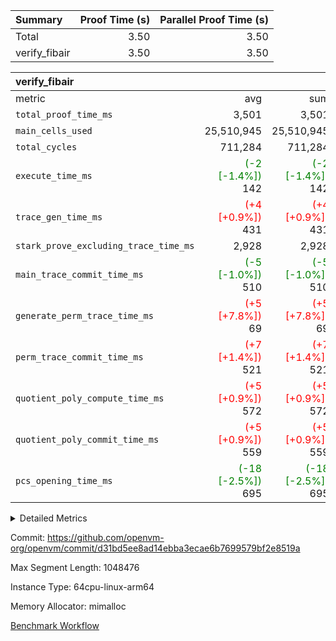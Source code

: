 | Summary | Proof Time (s) | Parallel Proof Time (s) |
|:---|---:|---:|
| Total |  3.50 |  3.50 |
| verify_fibair |  3.50 |  3.50 |


| verify_fibair |||||
|:---|---:|---:|---:|---:|
|metric|avg|sum|max|min|
| `total_proof_time_ms ` |  3,501 |  3,501 |  3,501 |  3,501 |
| `main_cells_used     ` |  25,510,945 |  25,510,945 |  25,510,945 |  25,510,945 |
| `total_cycles        ` |  711,284 |  711,284 |  711,284 |  711,284 |
| `execute_time_ms     ` | <span style='color: green'>(-2 [-1.4%])</span> 142 | <span style='color: green'>(-2 [-1.4%])</span> 142 | <span style='color: green'>(-2 [-1.4%])</span> 142 | <span style='color: green'>(-2 [-1.4%])</span> 142 |
| `trace_gen_time_ms   ` | <span style='color: red'>(+4 [+0.9%])</span> 431 | <span style='color: red'>(+4 [+0.9%])</span> 431 | <span style='color: red'>(+4 [+0.9%])</span> 431 | <span style='color: red'>(+4 [+0.9%])</span> 431 |
| `stark_prove_excluding_trace_time_ms` |  2,928 |  2,928 |  2,928 |  2,928 |
| `main_trace_commit_time_ms` | <span style='color: green'>(-5 [-1.0%])</span> 510 | <span style='color: green'>(-5 [-1.0%])</span> 510 | <span style='color: green'>(-5 [-1.0%])</span> 510 | <span style='color: green'>(-5 [-1.0%])</span> 510 |
| `generate_perm_trace_time_ms` | <span style='color: red'>(+5 [+7.8%])</span> 69 | <span style='color: red'>(+5 [+7.8%])</span> 69 | <span style='color: red'>(+5 [+7.8%])</span> 69 | <span style='color: red'>(+5 [+7.8%])</span> 69 |
| `perm_trace_commit_time_ms` | <span style='color: red'>(+7 [+1.4%])</span> 521 | <span style='color: red'>(+7 [+1.4%])</span> 521 | <span style='color: red'>(+7 [+1.4%])</span> 521 | <span style='color: red'>(+7 [+1.4%])</span> 521 |
| `quotient_poly_compute_time_ms` | <span style='color: red'>(+5 [+0.9%])</span> 572 | <span style='color: red'>(+5 [+0.9%])</span> 572 | <span style='color: red'>(+5 [+0.9%])</span> 572 | <span style='color: red'>(+5 [+0.9%])</span> 572 |
| `quotient_poly_commit_time_ms` | <span style='color: red'>(+5 [+0.9%])</span> 559 | <span style='color: red'>(+5 [+0.9%])</span> 559 | <span style='color: red'>(+5 [+0.9%])</span> 559 | <span style='color: red'>(+5 [+0.9%])</span> 559 |
| `pcs_opening_time_ms ` | <span style='color: green'>(-18 [-2.5%])</span> 695 | <span style='color: green'>(-18 [-2.5%])</span> 695 | <span style='color: green'>(-18 [-2.5%])</span> 695 | <span style='color: green'>(-18 [-2.5%])</span> 695 |



<details>
<summary>Detailed Metrics</summary>

|  | verify_program_compile_ms | total_cells | stark_prove_excluding_trace_time_ms | quotient_poly_compute_time_ms | quotient_poly_commit_time_ms | perm_trace_commit_time_ms | pcs_opening_time_ms | main_trace_commit_time_ms |
| --- | --- | --- | --- | --- | --- | --- | --- |
|  | 4 | 65,536 | 66 | 3 | 13 | 0 | 31 | 17 | 

| air_name | rows | quotient_deg | main_cols | interactions | constraints | cells |
| --- | --- | --- | --- | --- | --- | --- |
| AccessAdapterAir<2> |  | 4 |  | 5 | 12 |  | 
| AccessAdapterAir<4> |  | 4 |  | 5 | 12 |  | 
| AccessAdapterAir<8> |  | 4 |  | 5 | 12 |  | 
| FibonacciAir | 32,768 | 1 | 2 |  | 5 | 65,536 | 
| FriReducedOpeningAir |  | 4 |  | 35 | 59 |  | 
| NativePoseidon2Air<BabyBearParameters>, 1> |  | 4 |  | 31 | 302 |  | 
| PhantomAir |  | 4 |  | 3 | 4 |  | 
| ProgramAir |  | 1 |  | 1 | 4 |  | 
| VariableRangeCheckerAir |  | 1 |  | 1 | 4 |  | 
| VmAirWrapper<BranchNativeAdapterAir, BranchEqualCoreAir<1> |  | 2 |  | 11 | 23 |  | 
| VmAirWrapper<JalNativeAdapterAir, JalCoreAir> |  | 4 |  | 7 | 6 |  | 
| VmAirWrapper<NativeAdapterAir<2, 0>, PublicValuesCoreAir> |  | 4 |  | 11 | 22 |  | 
| VmAirWrapper<NativeAdapterAir<2, 1>, FieldArithmeticCoreAir> |  | 4 |  | 15 | 23 |  | 
| VmAirWrapper<NativeLoadStoreAdapterAir<1>, NativeLoadStoreCoreAir<1> |  | 4 |  | 15 | 20 |  | 
| VmAirWrapper<NativeLoadStoreAdapterAir<4>, NativeLoadStoreCoreAir<4> |  | 4 |  | 15 | 20 |  | 
| VmAirWrapper<NativeVectorizedAdapterAir<4>, FieldExtensionCoreAir> |  | 4 |  | 15 | 23 |  | 
| VmConnectorAir |  | 4 |  | 3 | 8 |  | 
| VolatileBoundaryAir |  | 4 |  | 4 | 16 |  | 

| group | trace_gen_time_ms | total_proof_time_ms | total_cycles | total_cells | stark_prove_excluding_trace_time_ms | quotient_poly_compute_time_ms | quotient_poly_commit_time_ms | perm_trace_commit_time_ms | pcs_opening_time_ms | main_trace_commit_time_ms | main_cells_used | generate_perm_trace_time_ms | execute_time_ms |
| --- | --- | --- | --- | --- | --- | --- | --- | --- | --- | --- | --- | --- | --- |
| verify_fibair | 431 | 3,501 | 711,284 | 72,898,584 | 2,928 | 572 | 559 | 521 | 695 | 510 | 25,510,945 | 69 | 142 | 

| group | air_name | rows | prep_cols | perm_cols | main_cols | cells |
| --- | --- | --- | --- | --- | --- | --- |
| verify_fibair | AccessAdapterAir<2> | 131,072 |  | 16 | 11 | 3,538,944 | 
| verify_fibair | AccessAdapterAir<4> | 65,536 |  | 16 | 13 | 1,900,544 | 
| verify_fibair | AccessAdapterAir<8> | 32,768 |  | 16 | 17 | 1,081,344 | 
| verify_fibair | FriReducedOpeningAir | 512 |  | 76 | 64 | 71,680 | 
| verify_fibair | NativePoseidon2Air<BabyBearParameters>, 1> | 8,192 |  | 36 | 348 | 3,145,728 | 
| verify_fibair | PhantomAir | 16,384 |  | 8 | 6 | 229,376 | 
| verify_fibair | ProgramAir | 8,192 |  | 8 | 10 | 147,456 | 
| verify_fibair | VariableRangeCheckerAir | 262,144 | 2 | 8 | 1 | 2,359,296 | 
| verify_fibair | VmAirWrapper<BranchNativeAdapterAir, BranchEqualCoreAir<1> | 262,144 |  | 28 | 23 | 13,369,344 | 
| verify_fibair | VmAirWrapper<JalNativeAdapterAir, JalCoreAir> | 32,768 |  | 12 | 10 | 720,896 | 
| verify_fibair | VmAirWrapper<NativeAdapterAir<2, 1>, FieldArithmeticCoreAir> | 524,288 |  | 20 | 30 | 26,214,400 | 
| verify_fibair | VmAirWrapper<NativeLoadStoreAdapterAir<1>, NativeLoadStoreCoreAir<1> | 262,144 |  | 36 | 25 | 15,990,784 | 
| verify_fibair | VmAirWrapper<NativeLoadStoreAdapterAir<4>, NativeLoadStoreCoreAir<4> | 16,384 |  | 36 | 34 | 1,146,880 | 
| verify_fibair | VmAirWrapper<NativeVectorizedAdapterAir<4>, FieldExtensionCoreAir> | 8,192 |  | 20 | 40 | 491,520 | 
| verify_fibair | VmConnectorAir | 2 | 1 | 8 | 4 | 24 | 
| verify_fibair | VolatileBoundaryAir | 131,072 |  | 8 | 11 | 2,490,368 | 

</details>


Commit: https://github.com/openvm-org/openvm/commit/d31bd5ee8ad14ebba3ecae6b7699579bf2e8519a

Max Segment Length: 1048476

Instance Type: 64cpu-linux-arm64

Memory Allocator: mimalloc

[Benchmark Workflow](https://github.com/openvm-org/openvm/actions/runs/12821388116)
